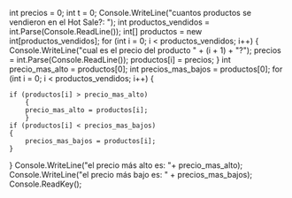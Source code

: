 int precios = 0;
int t = 0;
Console.WriteLine("cuantos productos se vendieron en el Hot Sale?: ");
int productos_vendidos = int.Parse(Console.ReadLine());
int[] productos = new int[productos_vendidos];
for (int i = 0; i < productos_vendidos; i++)
{
    Console.WriteLine("cual es el precio del producto " + (i + 1) + "?");
    precios = int.Parse(Console.ReadLine());
    productos[i] = precios;
}
int precio_mas_alto = productos[0];
int precios_mas_bajos = productos[0];
for (int i = 0; i < productos_vendidos; i++)
{
    
    if (productos[i] > precio_mas_alto)
        {
        precio_mas_alto = productos[i];
        }
    if (productos[i] < precios_mas_bajos)
    {
        precios_mas_bajos = productos[i];
    }
}
Console.WriteLine("el precio más alto es: "+ precio_mas_alto);
Console.WriteLine("el precio más bajo es: " + precios_mas_bajos);
Console.ReadKey();
